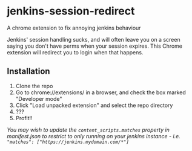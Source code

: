 jenkins-session-redirect
========================

A chrome extension to fix annoying jenkins behaviour

Jenkins' session handling sucks, and will often leave you on a screen saying you don't have perms when your session expires. This Chrome extension will redirect you to login when that happens.

## Installation

1. Clone the repo
2. Go to chrome://extensions/ in a browser, and check the box marked "Developer mode"
3. Click "Load unpacked extension" and select the repo directory
4. ???
5. Profit!!

*You may wish to update the `content_scripts.matches` property in manifest.json to restrict to only running on your jenkins instance - i.e. `"matches": ["https://jenkins.mydomain.com/*"]`*
